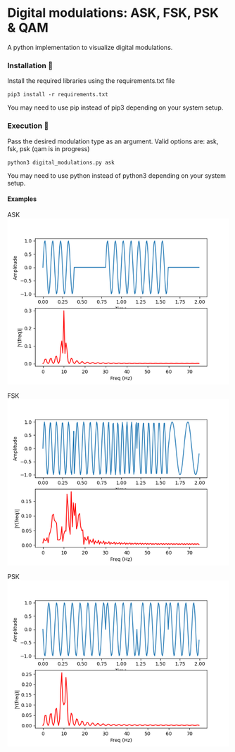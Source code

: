 # Digital modulations: ASK, FSK, PSK & QAM

A python implementation to visualize digital modulations.

### Installation 🔧


Install the required libraries using the requirements.txt file

```
pip3 install -r requirements.txt
```

You may need to use pip instead of pip3 depending on your system setup.

### Execution 🚀

Pass the desired modulation type as an argument.
Valid options are: ask, fsk, psk (qam is in progress)
```
python3 digital_modulations.py ask
```
You may need to use python instead of python3 depending on your system setup.

#### Examples

ASK
![ASK](images/ask.png)

FSK
![FSK](images/fsk.png)

PSK
![PSK](images/psk.png)

